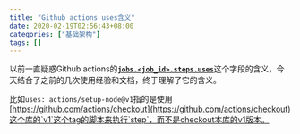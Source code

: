 ```yaml
---
title: "Github actions uses含义"
date: 2020-02-19T02:56:43+08:00
categories: ["基础架构"]
tags: []
---
```


以前一直疑惑Github actions的[**`jobs.<job_id>.steps.uses`**](https://help.github.com/en/actions/reference/workflow-syntax-for-github-actions#jobsjob_idstepsuses)这个字段的含义，今天结合了之前的几次使用经验和文档，终于理解了它的含义。

比如`uses: actions/setup-node@v1`指的是使用[https://github.com/actions/checkout](https://github.com/actions/checkout)这个库的`v1`这个tag的脚本来执行`step`，而不是checkout本库的v1版本。
